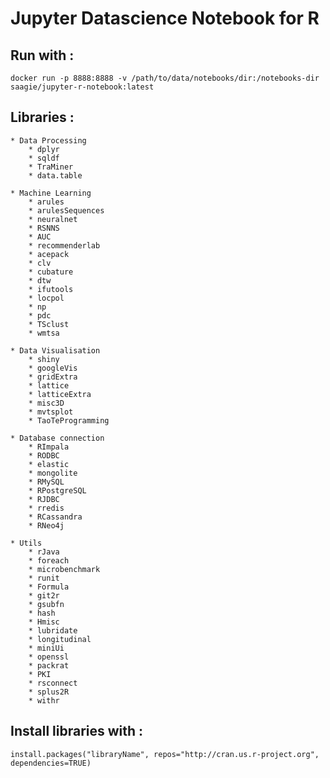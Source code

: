 # Jupyter Datascience Notebook for R

## Run with :
	docker run -p 8888:8888 -v /path/to/data/notebooks/dir:/notebooks-dir saagie/jupyter-r-notebook:latest

## Libraries :

	* Data Processing
		* dplyr
		* sqldf
		* TraMiner
		* data.table

	* Machine Learning
		* arules
		* arulesSequences
		* neuralnet
		* RSNNS
		* AUC
		* recommenderlab
		* acepack
		* clv
		* cubature
		* dtw
		* ifutools
		* locpol
		* np
		* pdc
		* TSclust
		* wmtsa

	* Data Visualisation
		* shiny
		* googleVis
		* gridExtra
		* lattice
		* latticeExtra
		* misc3D
		* mvtsplot
		* TaoTeProgramming

	* Database connection
		* RImpala
		* RODBC
		* elastic
		* mongolite
		* RMySQL
		* RPostgreSQL
		* RJDBC
		* rredis
		* RCassandra
		* RNeo4j

	* Utils
		* rJava
		* foreach
		* microbenchmark
		* runit
		* Formula
		* git2r
		* gsubfn
		* hash
		* Hmisc
		* lubridate
		* longitudinal
		* miniUi
		* openssl
		* packrat
		* PKI
		* rsconnect
		* splus2R
		* withr

## Install libraries with :
	install.packages("libraryName", repos="http://cran.us.r-project.org", dependencies=TRUE)
